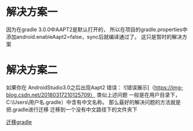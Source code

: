 # 解决方案一

因为在gradle 3.0.0中AAPT2是默认打开的，
所以在项目的gradle.properties中添加android.enableAapt2=false，sync后就编译通过了。
这只是暂时的解决方案



# 解决方案二

如果你在 AndroidStudio3.0之后出现Aapt2 错误：
![错误展示]（https://img-blog.csdn.net/20180317210125709）
类似上述问题 
一般是在用户目录下，C:\Users\用户名\.gradle）中含有中文名称。
那么最好的解决问题的方法就是把.gradle进行迁移
迁移到一个没有中文路径下的文件夹下

[迁移gradle](https://blog.csdn.net/Jeff_YaoJie/article/details/80499278)


